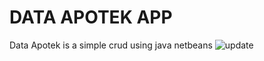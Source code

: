 # DATA APOTEK APP
Data Apotek is a simple crud using java netbeans
![update](https://user-images.githubusercontent.com/46634156/76888470-8d2b8e80-68b6-11ea-85d0-511d012506f9.jpg)


